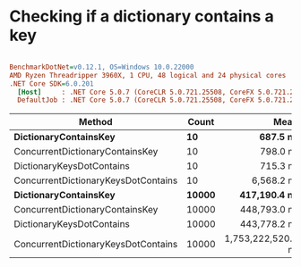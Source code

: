 # Checking if a dictionary contains a key

``` ini

BenchmarkDotNet=v0.12.1, OS=Windows 10.0.22000
AMD Ryzen Threadripper 3960X, 1 CPU, 48 logical and 24 physical cores
.NET Core SDK=6.0.201
  [Host]     : .NET Core 5.0.7 (CoreCLR 5.0.721.25508, CoreFX 5.0.721.25508), X64 RyuJIT
  DefaultJob : .NET Core 5.0.7 (CoreCLR 5.0.721.25508, CoreFX 5.0.721.25508), X64 RyuJIT


```
|                              Method | Count |               Mean |            Error |           StdDev |
|------------------------------------ |------ |-------------------:|-----------------:|-----------------:|
|               **DictionaryContainsKey** |    **10** |           **687.5 ns** |          **5.53 ns** |          **5.17 ns** |
|     ConcurrentDictionaryContainsKey |    10 |           798.0 ns |         14.40 ns |         13.47 ns |
|           DictionaryKeysDotContains |    10 |           715.3 ns |         10.18 ns |          9.52 ns |
| ConcurrentDictionaryKeysDotContains |    10 |         6,568.2 ns |         63.27 ns |         59.18 ns |
|               **DictionaryContainsKey** | **10000** |       **417,190.4 ns** |      **7,837.56 ns** |      **7,331.26 ns** |
|     ConcurrentDictionaryContainsKey | 10000 |       448,793.0 ns |      3,101.03 ns |      2,900.71 ns |
|           DictionaryKeysDotContains | 10000 |       443,778.2 ns |        901.14 ns |        798.84 ns |
| ConcurrentDictionaryKeysDotContains | 10000 | 1,753,222,520.0 ns | 17,785,566.39 ns | 16,636,629.83 ns |
